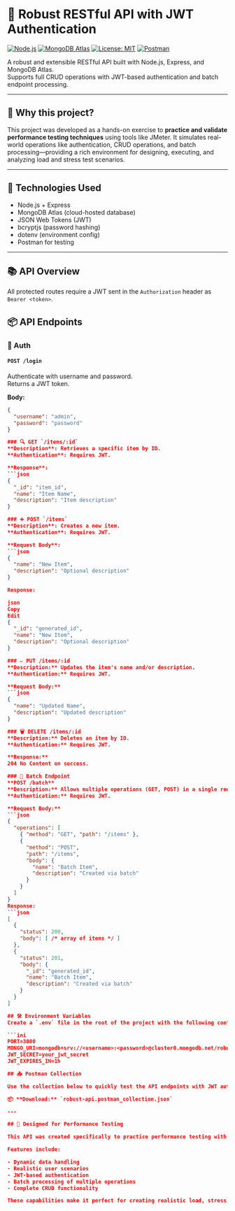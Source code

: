 # 🧪 Robust RESTful API with JWT Authentication

[![Node.js](https://img.shields.io/badge/Node.js-18.x-green?logo=node.js)](https://nodejs.org/)
[![MongoDB Atlas](https://img.shields.io/badge/MongoDB-Atlas-green?logo=mongodb)](https://www.mongodb.com/cloud/atlas)
[![License: MIT](https://img.shields.io/badge/license-MIT-blue.svg)](LICENSE)
[![Postman](https://img.shields.io/badge/Postman-Collection-orange?logo=postman)](./robust-api-postman-collection.json)

A robust and extensible RESTful API built with Node.js, Express, and MongoDB Atlas.  
Supports full CRUD operations with JWT-based authentication and batch endpoint processing.

---

## 🚀 Why this project?

This project was developed as a hands-on exercise to **practice and validate performance testing techniques** using tools like JMeter. It simulates real-world operations like authentication, CRUD operations, and batch processing—providing a rich environment for designing, executing, and analyzing load and stress test scenarios.

---

## 🔧 Technologies Used

- Node.js + Express
- MongoDB Atlas (cloud-hosted database)
- JSON Web Tokens (JWT)
- bcryptjs (password hashing)
- dotenv (environment config)
- Postman for testing

---

## 📚 API Overview

All protected routes require a JWT sent in the `Authorization` header as `Bearer <token>`.

## 📦 API Endpoints

### 🔐 Auth
#### `POST /login`

Authenticate with username and password.  
Returns a JWT token.

**Body:**
```json
{
  "username": "admin",
  "password": "password"
}

### 🔍 GET `/items/:id`
**Description**: Retrieves a specific item by ID.
**Authentication**: Requires JWT.

**Response**:
```json
{
  "_id": "item_id",
  "name": "Item Name",
  "description": "Item description"
}

### ➕ POST `/items`
**Description**: Creates a new item.
**Authentication**: Requires JWT.

**Request Body**:
```json
{
  "name": "New Item",
  "description": "Optional description"
}

Response:

json
Copy
Edit
{
  "_id": "generated_id",
  "name": "New Item",
  "description": "Optional description"
}

### ✏️ PUT /items/:id  
**Description:** Updates the item's name and/or description.
**Authentication:** Requires JWT.

**Request Body:**
```json
{
  "name": "Updated Name",
  "description": "Updated description"
}

### 🗑️ DELETE /items/:id  
**Description:** Deletes an item by ID.
**Authentication:** Requires JWT.

**Response:**  
204 No Content on success.

### 🔁 Batch Endpoint  
**POST /batch**  
**Description:** Allows multiple operations (GET, POST) in a single request.
**Authentication:** Requires JWT.

**Request Body:**
```json
{
  "operations": [
    { "method": "GET", "path": "/items" },
    {
      "method": "POST",
      "path": "/items",
      "body": {
        "name": "Batch Item",
        "description": "Created via batch"
      }
    }
  ]
}
Response:
```json
[
  {
    "status": 200,
    "body": [ /* array of items */ ]
  },
  {
    "status": 201,
    "body": {
      "_id": "generated_id",
      "name": "Batch Item",
      "description": "Created via batch"
    }
  }
]

## 🛠️ Environment Variables
Create a `.env` file in the root of the project with the following content:

```ini
PORT=3000
MONGO_URI=mongodb+srv://<username>:<password>@cluster0.mongodb.net/robust-api?retryWrites=true&w=majority
JWT_SECRET=your_jwt_secret
JWT_EXPIRES_IN=1h

## 📥 Postman Collection

Use the collection below to quickly test the API endpoints with JWT authentication and pre-configured examples:

📦 **Download:** `robust-api.postman_collection.json`

---

## 🧪 Designed for Performance Testing

This API was created specifically to practice performance testing with tools like Apache JMeter.

Features include:

- Dynamic data handling  
- Realistic user scenarios  
- JWT-based authentication  
- Batch processing of multiple operations  
- Complete CRUD functionality  

These capabilities make it perfect for creating realistic load, stress, and spike testing scenarios.


